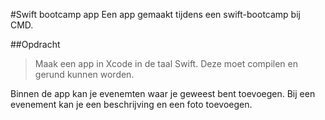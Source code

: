 #Swift bootcamp app
Een app gemaakt tijdens een swift-bootcamp bij CMD. 

##Opdracht 
>Maak een app in Xcode in de taal Swift. Deze moet compilen en gerund kunnen worden.

Binnen de app kan je evenemten waar je geweest bent toevoegen. Bij een evenement kan je een beschrijving en een foto toevoegen.  
